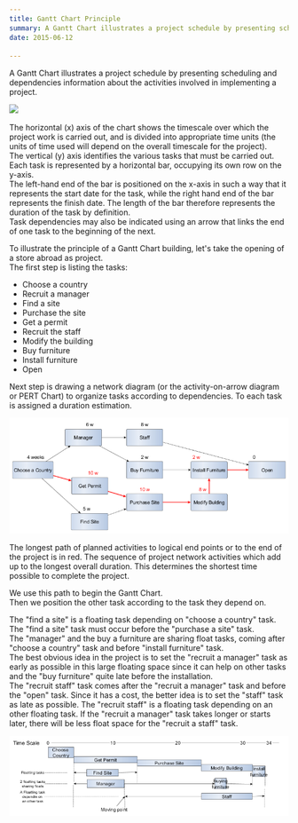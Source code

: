 ```yaml
---
title: Gantt Chart Principle
summary: A Gantt Chart illustrates a project schedule by presenting scheduling and dependencies information about the activities involved in implementing a project.
date: 2015-06-12

---
```


A Gantt Chart illustrates a project schedule by presenting scheduling and dependencies information about the activities involved in implementing a project.

![](http://www.rff.com/gantt1.png)

The horizontal (x) axis of the chart shows the timescale over which the project work is carried out, and is divided into appropriate time units (the units of time used will depend on the overall timescale for the project).   
The vertical (y) axis identifies the various tasks that must be carried out.  
Each task is represented by a horizontal bar, occupying its own row on the y-axis.  
The left-hand end of the bar is positioned on the x-axis in such a way that it represents the start date for the task, while the right hand end of the bar represents the finish date. The length of the bar therefore represents the duration of the task by definition.  
Task dependencies may also be indicated using an arrow that links the end of one task to the beginning of the next. 

To illustrate the principle of a Gantt Chart building, let's take the opening of a store abroad as project.  
The first step is listing the tasks:

* Choose a country
* Recruit a manager
* Find a site
* Purchase the site
* Get a permit
* Recruit the staff
* Modify the building
* Buy furniture
* Install furniture
* Open

Next step is drawing a network diagram (or the activity-on-arrow diagram or PERT Chart) to organize tasks according to dependencies. To each task is assigned a duration estimation.

![PERT Chart](figure/pertchart.png)

The longest path of planned activities to logical end points or to the end of the project is in red. The sequence of project network activities which add up to the longest overall duration. This determines the shortest time possible to complete the project.


We use this path to begin the Gantt Chart.  
Then we position the other task according to the task they depend on.  

The "find a site" is a floating task depending on "choose a country" task. The "find a site" task must occur before the "purchase a site" task.  
The "manager" and the buy a furniture are sharing float tasks, coming after "choose a country" task and before "install furniture" task.  
The best obvious idea in the project is to set the "recruit a manager" task as early as possible in this large floating space since it can help on other tasks and the "buy furniture" quite late before the installation.  
The "recruit staff" task comes after the "recruit a manager" task and before the "open" task. Since it has a cost, the better idea is to set the "staff" task as late as possible. The "recruit staff" is a floating task depending on an other floating task. If the "recruit a manager" task takes longer or starts later, there will be less float space for the "recruit a staff" task. 


![Gantt Chart](figure/gantt-chart.png)


<!--
Sources:
http://www.oracle.com/webfolder/ux/middleware/richclient/index.html?/webfolder/ux/middleware/richclient/guidelines5/gantt.html
-->

